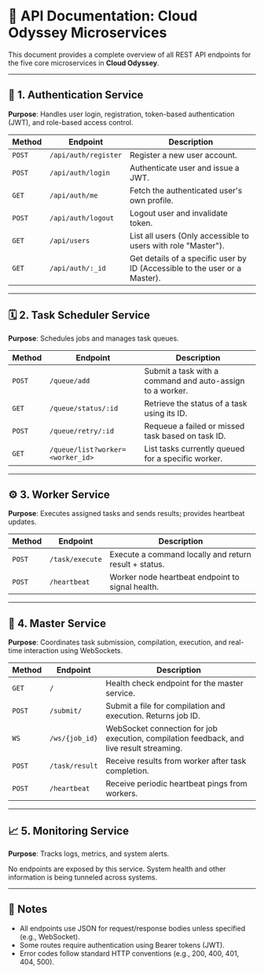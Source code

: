 # 📘 API Documentation: Cloud Odyssey Microservices

This document provides a complete overview of all REST API endpoints for the five core microservices in **Cloud
Odyssey**.

---

## 🔐 1. Authentication Service

**Purpose**: Handles user login, registration, token-based authentication (JWT), and role-based access control.

| Method | Endpoint | Description |
|--------|----------|-------------|
| `POST` | `/api/auth/register` | Register a new user account. |
| `POST` | `/api/auth/login` | Authenticate user and issue a JWT. |
| `GET`  | `/api/auth/me` | Fetch the authenticated user's own profile. |
| `POST` | `/api/auth/logout` | Logout user and invalidate token. |
| `GET`  | `/api/users` | List all users (Only accessible to users with role "Master"). |
| `GET`  | `/api/auth/:_id` | Get details of a specific user by ID (Accessible to the user or a Master). |

---

## 🗓️ 2. Task Scheduler Service

**Purpose**: Schedules jobs and manages task queues.

| Method | Endpoint | Description |
|--------|----------|-------------|
| `POST` | `/queue/add` | Submit a task with a command and auto-assign to a worker. |
| `GET`  | `/queue/status/:id` | Retrieve the status of a task using its ID. |
| `POST` | `/queue/retry/:id` | Requeue a failed or missed task based on task ID. |
| `GET`  | `/queue/list?worker=<worker_id>` | List tasks currently queued for a specific worker. |

---

## ⚙️ 3. Worker Service

**Purpose**: Executes assigned tasks and sends results; provides heartbeat updates.

| Method | Endpoint | Description |
|--------|----------|-------------|
| `POST` | `/task/execute` | Execute a command locally and return result + status. |
| `POST` | `/heartbeat` | Worker node heartbeat endpoint to signal health. |

---

## 🧠 4. Master Service

**Purpose**: Coordinates task submission, compilation, execution, and real-time interaction using WebSockets.

| Method | Endpoint | Description |
|--------|----------|-------------|
| `GET`  | `/` | Health check endpoint for the master service. |
| `POST` | `/submit/` | Submit a file for compilation and execution. Returns job ID. |
| `WS`   | `/ws/{job_id}` | WebSocket connection for job execution, compilation feedback, and live result streaming. |
| `POST` | `/task/result` | Receive results from worker after task completion. |
| `POST` | `/heartbeat` | Receive periodic heartbeat pings from workers. |

---

## 📈 5. Monitoring Service

**Purpose**: Tracks logs, metrics, and system alerts.

No endpoints are exposed by this service. System health and other information is being tunneled across systems.

---

## 🔧 Notes

- All endpoints use JSON for request/response bodies unless specified (e.g., WebSocket).
- Some routes require authentication using Bearer tokens (JWT).
- Error codes follow standard HTTP conventions (e.g., 200, 400, 401, 404, 500).

